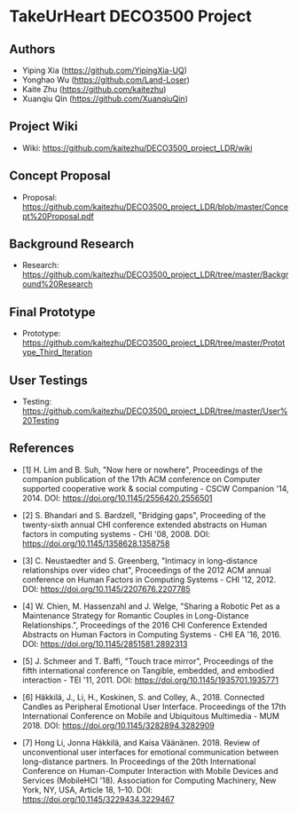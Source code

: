 # TakeUrHeart DECO3500 Project

## Authors

* Yiping Xia (https://github.com/YipingXia-UQ)
* Yonghao Wu (https://github.com/Land-Loser)
* Kaite Zhu (https://github.com/kaitezhu)
* Xuanqiu Qin (https://github.com/XuanqiuQin)

## Project Wiki
* Wiki: https://github.com/kaitezhu/DECO3500_project_LDR/wiki

## Concept Proposal
* Proposal: https://github.com/kaitezhu/DECO3500_project_LDR/blob/master/Concept%20Proposal.pdf

## Background Research
* Research: https://github.com/kaitezhu/DECO3500_project_LDR/tree/master/Background%20Research

## Final Prototype
* Prototype: https://github.com/kaitezhu/DECO3500_project_LDR/tree/master/Prototype_Third_Iteration

## User Testings
* Testing: https://github.com/kaitezhu/DECO3500_project_LDR/tree/master/User%20Testing

## References

* [1] H. Lim and B. Suh, "Now here or nowhere", Proceedings of the companion publication of the 17th ACM conference on Computer supported cooperative work & social computing - CSCW Companion '14, 2014. DOI:  https://doi.org/10.1145/2556420.2556501

* [2] S. Bhandari and S. Bardzell, "Bridging gaps", Proceeding of the twenty-sixth annual CHI conference extended abstracts on Human factors in computing systems - CHI '08, 2008. DOI:  https://doi.org/10.1145/1358628.1358758 

* [3] C. Neustaedter and S. Greenberg, "Intimacy in long-distance relationships over video chat", Proceedings of the 2012 ACM annual conference on Human Factors in Computing Systems - CHI '12, 2012. DOI:  https://doi.org/10.1145/2207676.2207785 

* [4] W. Chien, M. Hassenzahl and J. Welge, "Sharing a Robotic Pet as a Maintenance Strategy for Romantic Couples in Long-Distance Relationships.", Proceedings of the 2016 CHI Conference Extended Abstracts on Human Factors in Computing Systems - CHI EA '16, 2016. DOI:  https://doi.org/10.1145/2851581.2892313

* [5] J. Schmeer and T. Baffi, "Touch trace mirror", Proceedings of the fifth international conference on Tangible, embedded, and embodied interaction - TEI '11, 2011. DOI: https://doi.org/10.1145/1935701.1935771

* [6] Häkkilä, J., Li, H., Koskinen, S. and Colley, A., 2018. Connected Candles as Peripheral Emotional User Interface. Proceedings of the 17th International Conference on Mobile and Ubiquitous Multimedia - MUM 2018. DOI: https://doi.org/10.1145/3282894.3282909

* [7] Hong Li, Jonna Häkkilä, and Kaisa Väänänen. 2018. Review of unconventional user interfaces for emotional communication between long-distance partners. In Proceedings of the 20th International Conference on Human-Computer Interaction with Mobile Devices and Services (MobileHCI '18). Association for Computing Machinery, New York, NY, USA, Article 18, 1–10.  DOI: https://doi.org/10.1145/3229434.3229467


